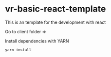 # vr-basic-react-template

This is an template for the development with react

Go to client folder => 

Install dependencies with YARN

```
yarn install
```
